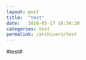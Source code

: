 ```yaml
---
layout: post
title:  "test"
date:   2016-05-17 16:34:20
categories: test
permalink: /archivers/test
---
```

#test#